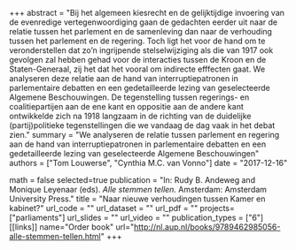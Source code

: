 +++
abstract = "Bĳ het algemeen kiesrecht en de gelijktijdige invoering van de evenredige vertegenwoordiging gaan de gedachten eerder uit naar de relatie tussen het parlement en de samenleving dan naar de verhouding tussen het parlement en de regering. Toch ligt het voor de hand om te veronderstellen dat zo’n ingrijpende stelselwijziging als die van 1917 ook gevolgen zal hebben gehad voor de interacties tussen de Kroon en de Staten-Generaal, zij het dat het vooral om indirecte efffecten gaat. We analyseren deze relatie aan de hand van interruptiepatronen in parlementaire debatten en een gedetailleerde lezing van geselecteerde Algemene Beschouwingen. De tegenstelling tussen regerings- en coalitiepartijen aan de ene kant en oppositie aan de andere kant ontwikkelde zich na 1918 langzaam in de richting van de duidelijke (partij)politieke tegenstellingen die we vandaag de dag vaak in het debat zien."
summary = "We analyseren de relatie tussen parlement en regering aan de hand van interruptiepatronen in parlementaire debatten en een gedetailleerde lezing van geselecteerde Algemene Beschouwingen"
authors = ["Tom Louwerse", "Cynthia M.C. van Vonno"]
date = "2017-12-16"

math = false
selected=true
publication = "In: Rudy B. Andeweg and Monique Leyenaar (eds). *Alle stemmen tellen.* Amsterdam: Amsterdam University Press."
title = "Naar nieuwe verhoudingen tussen Kamer en kabinet?"
url_code = ""
url_dataset = ""
url_pdf = ""
projects=["parliaments"]
url_slides = ""
url_video = ""
publication_types = ["6"]
[[links]]
	name="Order book"
	url="http://nl.aup.nl/books/9789462985056-alle-stemmen-tellen.html"
+++